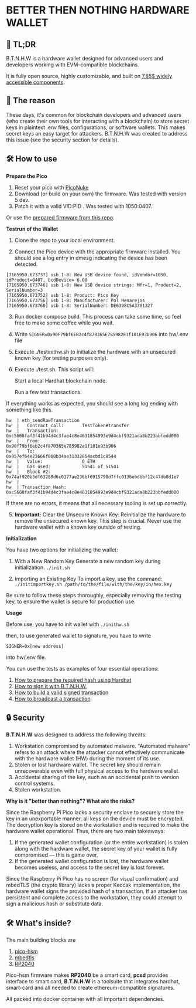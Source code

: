 # BETTER THEN NOTHING HARDWARE WALLET

## 🚀 TL;DR

B.T.N.H.W is a hardware wallet designed for advanced users and developers working with EVM-compatible blockchains.

It is fully open source, highly customizable, and built on [7.85$ widely accessible components](https://www.amazon.com/Raspberry-Pi-Pico/dp/B09KVB8LVR). 


## 🤔 The reason

These days, it's common for blockchain developers and advanced users (who create their own tools for interacting with a blockchain) to store secret keys in plaintext .env files, configurations, or software wallets. This makes secret keys an easy target for attackers. B.T.N.H.W was created to address this issue (see the security section for details).

## 🛠️ How to use


**Prepare the Pico**
1. Reset your pico with [PicoNuke](https://github.com/polhenarejos/pico-nuke/releases/tag/v1.2)  
1. Download (or build on your own) the firmware.  Was tested with version 5 dev.
2. Patch it with a valid VID:PID . Was tested with 1050:0407.

Or use the [prepared firmware from this repo](https://github.com/dfsforg/btnhw/tree/main/fw).


**Testrun of the Wallet**

1. Clone the repo to your local environment.

2. Connect the Pico device with the appropriate firmware installed. You should see a log entry in dmesg indicating the device has been detected.

```
[7165950.673737] usb 1-8: New USB device found, idVendor=1050, idProduct=0407, bcdDevice= 6.00
[7165950.673746] usb 1-8: New USB device strings: Mfr=1, Product=2, SerialNumber=3
[7165950.673752] usb 1-8: Product: Pico Key
[7165950.673756] usb 1-8: Manufacturer: Pol Henarejos
[7165950.673760] usb 1-8: SerialNumber: DE6398C5A3391327
```


3. Run docker compose build. This process can take some time, so feel free to make some coffee while you wait.

5. Write  ```SIGNER=0x90F79bf6EB2c4f870365E785982E1f101E93b906``` into hw/.env file

4. Execute ./testinithw.sh to initialize the hardware with an unsecured known key (for testing purposes only).

5. Execute ./test.sh. This script will:
   
    Start a local Hardhat blockchain node.
   
    Run a few test transactions.

If everything works as expected, you should see a long log ending with something like this.

```
hw  | eth_sendRawTransaction
hw  |   Contract call:       TestToken#transfer
hw  |   Transaction:         0xc5668faf3f41b94d4c3fae4c8e4631854993e9d4cbf9321ada8b223bbfedd000
hw  |   From:                0x90f79bf6eb2c4f870365e785982e1f101e93b906
hw  |   To:                  0x057ef64e23666f000b34ae31332854acbd1c8544
hw  |   Value:               0 ETH
hw  |   Gas used:            51541 of 51541
hw  |   Block #2:            0x74af920b3df63288d6c0177ae236bf6915798d7ffc0136ebdbbf12c47db8d1e7
hw  | 
hw  | Transaction Hash: 0xc5668faf3f41b94d4c3fae4c8e4631854993e9d4cbf9321ada8b223bbfedd000
```

If there are no errors, it means that all necessary tooling is set up correctly.

5. **Important:**
Clear the Unsecure Known Key: Reinitialize the hardware to remove the unsecured known key. This step is crucial. Never use the hardware wallet with a known key outside of testing.

**Initialization**

You have two options for initializing the wallet:

1. With a New Random Key
Generate a new random key during initialization.
```./init.sh ```

3. Importing an Existing Key
To import a key, use the command:
```./initimportkey.sh /path/to/the/file/with/the/key/in/hex.key```



Be sure to follow these steps thoroughly, especially removing the testing key, to ensure the wallet is secure for production use.


**Usage**

Before use, you have to init wallet with 
```./inithw.sh```

then, to use generated wallet to signature, you have to write 
```
SIGNER=0x[new address]
```
into hw/.env file.

You can use the tests as examples of four essential operations: 

1. [How to prepare the required hash using Hardhat](https://github.com/dfsforg/btnhw/blob/main/hw/scripts/unsigned_deploy.ts)
2. [How to sign it with B.T.N.H.W.](https://github.com/dfsforg/btnhw/blob/main/hw/start.sh#L61-L67)
3. [How to build a valid signed transaction](https://github.com/dfsforg/btnhw/blob/main/hw/tnxmaster.py)
4. [How to broadcast a transaction](https://github.com/dfsforg/btnhw/blob/main/hw/scripts/send_tnx.ts)



## 🔒 Security 


**B.T.N.H.W** was designed to address the following threats:

    
1. Workstation compromised by automated malware. "Automated malware" refers to an attack where the attacker cannot effectively communicate with the hardware wallet (HW) during the moment of its use.
2. Stolen or lost hardware wallet. The secret key should remain unrecoverable even with full physical access to the hardware wallet.
3. Accidental sharing of the key, such as an accidental push to version control systems.
4. Stolen workstation.

**Why is it "better than nothing"? What are the risks?**

Since the Raspberry Pi Pico lacks a security enclave to securely store the key in an unexportable manner, all keys on the device must be encrypted. The decryption key is stored on the workstation and is required to make the hardware wallet operational. Thus, there are two main takeaways:

1. If the generated wallet configuration (or the entire workstation) is stolen along with the hardware wallet, the secret key of your wallet is fully compromised — this is game over.
2. If the generated wallet configuration is lost, the hardware wallet becomes useless, and access to the secret key is lost forever.

Since the Raspberry Pi Pico has no screen (for visual confirmation) and mbedTLS (the crypto library) lacks a proper Keccak implementation, the hardware wallet signs the provided hash of a transaction. If an attacker has persistent and complete access to the workstation, they could attempt to sign a malicious hash or substitute data.




## 🛠️ What's inside?

The main building blocks are  

1. [pico-hsm](https://github.com/polhenarejos/pico-hsm)
2. [mbedtls](https://github.com/Mbed-TLS/mbedtls)
3. [RP2040](https://www.raspberrypi.com/documentation/microcontrollers/silicon.html#rp2040)


Pico-hsm firmware makes **RP2040** be a smart card, **pcsd** provides interface to  smart card, **B.T.N.H.W** is a toolsuite that integrates hardhat, smart-card and all needed to create ethereum-compatible signatures. 

All packed into docker container  with all important dependencies. 





